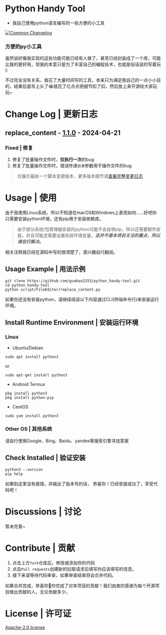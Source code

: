 # Python Handy Tool
- 我自己使用python语言编写的一些方便的小工具

[![Common Changelog](https://common-changelog.org/badge.svg)](https://common-changelog.org)
### 方便的py小工具
虽然说好像我实现的这些功能可能已经有人做了，甚至已经封装成了一个库，可能比我的更好用，但我的本意只是为了丰富自己的编程技术，也就是俗话说的写着玩(:

不过完全没有关系，我花了大量时间写的工具，本来只为满足我自己的一点小小目的，结果后面写上头了😂就花了亿点点把细节扣了扣，然后放上来开源给大家玩玩~

# Change Log | 更新日志

## replace_content - [1.1.0](script/FileEditer/replace_content.py) - 2024-04-21
### Fixed | 修复
1. 修复了批量操作文件时，**仅执行一次**的bug
2. 修复了批量操作文件时，错误传递`目录`参数用于操作文件的bug

> 仅展示最新一个脚本变更版本，更多版本细节请[查看完整变更日志](CHANGELOG.md)

# Usage | 使用
由于我使用Linux系统，所以不知道在macOS和Windows上表现如何……好吧你只需要安装python环境，还有pip用于安装依赖库。
> 由于部分系统/包管理器安装的python可能不会自带pip，所以还需要额外安装，并且可能还需要设置系统环境变量。_**这并不是本项目关注的重点，所以请自行解决。**_

相关注释我已经在源码中写的很清楚了，感兴趣自行翻阅。
## Usage Example | 用法示例
```Shell
git clone https://github.com/guobao2333/python_handy-tool.git
cd python_handy-tool
python script/FileEditer/replace_content.py
```

如果你还没有安装python，请继续阅读以下内容通过CLI(终端命令行)来安装运行环境。

## Install Runtime Environment | 安装运行环境
### Linux
- Ubuntu/Debian
```Shell
sudo apt install python3
```
or
```Shell
sudo apt-get install python3
```

- Android Termux
```Shell
pkg install python3
pkg install python-pip
```

- CentOS
```Shell
sudo yum install python3
```

### Other OS | 其他系统
请自行使用Google、Bing、Baidu、yandex等搜索引擎寻找答案

## Check Installed | 验证安装
```shell
python3 --version
pip help
```

如果到这里没有报错，并输出了版本号的话，
恭喜你！已经安装成功了，享受代码吧！

# Discussions | 讨论
暂未完善~

# Contribute | 贡献
1. 点击上方`fork`仓库后，修改或添加你的代码
2. 点击`Pull requests`创建新的拉取请求后填写你应该填写的信息。
3. 接下来请等待代码审查，如果审查结束将会合并代码。

如果合并完成，恭喜你🎉你完成了对本项目的贡献！我们由衷的感谢为每个开源项目做出贡献的人，无论贡献多少。

# License | 许可证
[Apache-2.0 license](./LICENSE)
